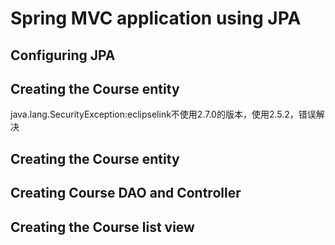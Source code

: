 # Spring MVC application using JPA
## Configuring JPA
## Creating the Course entity
java.lang.SecurityException:eclipselink不使用2.7.0的版本，使用2.5.2，错误解决
## Creating the Course entity
## Creating Course DAO and Controller
## Creating the Course list view
